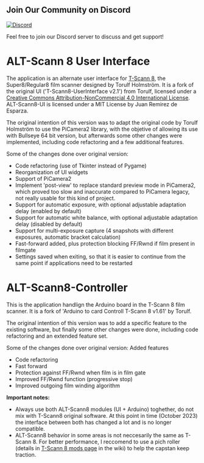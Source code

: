 ## Join Our Community on Discord

[![Discord](https://img.shields.io/badge/Join%20Discord-Chat%20Now-blue.svg)](https://discord.gg/r2UGkH7qg2)

Feel free to join our Discord server to discuss and get support!

# ALT-Scann 8 User Interface

The application is an alternate user interface for [T-Scann 8](http://tscann8.torulf.com/index.html), the Super8/Regular8 film scanner designed by Torulf Holmström.  It is a fork of the original UI ('T-Scann8-UserInterface v2.1') from Torulf, licensed under a [Creative Commons Attribution-NonCommercial 4.0 International License](http://creativecommons.org/licenses/by-nc/4.0/). ALT-Scann8-UI is licensed under a MIT License by Juan Remirez de Esparza.

The original intention of this version was to adapt the original code by Torulf Holmström to use the PiCamera2 library, with the objetive of allowing its use with Bullseye 64 bit version, but afterwards some other changes were implemented, including code refactoring and a few additional features. 

Some of the changes done over original version:
- Code refactoring (use of Tkinter instead of Pygame)
- Reorganization of UI widgets
- Support of PiCamera2
- Implement 'post-view' to replace standard preview mode in PiCamera2, which proved too slow and inaccurate compared to PiCamera legacy, not really usable for this kind of project.
- Support for automatic exposure, with optional adjustable adaptation delay (enabled by default)
- Support for automatic white balance, with optional adjustable adaptation delay (disabled by default)
- Support for multi-exposure capture (4 snapshots with different exposures, automatic bracket calculation)
- Fast-forward added, plus protection blocking FF/Rwnd if film present in filmgate
- Settings saved when exiting, so that it is easier to continue from the same point if applications need to be restarted

# ALT-Scann8-Controller

This is the application handlign the Arduino board in the T-Scann 8 film scanner. It is a fork of 'Arduino to card Controll T-Scann 8 v1.61' by Torulf.

The original intention of this version was to add a specific feature to the existing software, but finally some other changes were done, including code refactoring and an extended feature set. 

Some of the changes done over original version:
Added features
- Code refactoring
- Fast forward
- Protection against FF/Rwnd when film is in film gate
- Improved FF/Rwnd function (progressive stop)
- Improved outgoing film winding algorithm

__Important notes:__ 
- Always use both ALT-Scann8 modules (UI + Arduino) toghether, do not mix with T-Scann8 original software. At this point in time (October 2023) the interface between both has changed a lot and is no longer compatible.
- ALT-Scann8 behavior in some areas is not neccesarily the same as T-Scann 8. For better performance, I reccomend to use a pich roller (details in [T-Scann 8 mods page](https://github.com/jareff-g/ALT-Scann8/wiki/T%E2%80%90Scann-8-mods) in the wiki) to help the capstan keep traction. 

